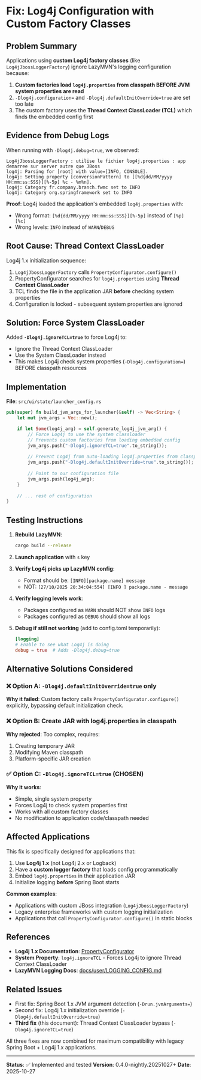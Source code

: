 # Fix: Log4j Configuration with Custom Factory Classes

## Problem Summary

Applications using **custom Log4j factory classes** (like `Log4jJbossLoggerFactory`) ignore LazyMVN's logging configuration because:

1. **Custom factories load `log4j.properties` from classpath BEFORE JVM system properties are read**
2. `-Dlog4j.configuration=` and `-Dlog4j.defaultInitOverride=true` are set too late
3. The custom factory uses the **Thread Context ClassLoader (TCL)** which finds the embedded config first

## Evidence from Debug Logs

When running with `-Dlog4j.debug=true`, we observed:

```
Log4jJbossLoggerFactory : utilise le fichier log4j.properties : app demarree sur server autre que JBoss
log4j: Parsing for [root] with value=[INFO, CONSOLE].
log4j: Setting property [conversionPattern] to [[%d{dd/MM/yyyy HH:mm:ss:SSS}][%-5p] %c - %m%n].
log4j: Category fr.company.branch.fwmc set to INFO
log4j: Category org.springframework set to INFO
```

**Proof**: Log4j loaded the application's embedded `log4j.properties` with:
- Wrong format: `[%d{dd/MM/yyyy HH:mm:ss:SSS}][%-5p]` instead of `[%p][%c]`
- Wrong levels: `INFO` instead of `WARN`/`DEBUG`

## Root Cause: Thread Context ClassLoader

Log4j 1.x initialization sequence:

1. `Log4jJbossLoggerFactory` calls `PropertyConfigurator.configure()`
2. PropertyConfigurator searches for `log4j.properties` using **Thread Context ClassLoader**
3. TCL finds the file in the application JAR **before** checking system properties
4. Configuration is locked - subsequent system properties are ignored

## Solution: Force System ClassLoader

Added **`-Dlog4j.ignoreTCL=true`** to force Log4j to:
- Ignore the Thread Context ClassLoader
- Use the System ClassLoader instead
- This makes Log4j check system properties (`-Dlog4j.configuration=`) BEFORE classpath resources

## Implementation

**File**: `src/ui/state/launcher_config.rs`

```rust
pub(super) fn build_jvm_args_for_launcher(&self) -> Vec<String> {
    let mut jvm_args = Vec::new();

    if let Some(log4j_arg) = self.generate_log4j_jvm_arg() {
        // Force Log4j to use the system classloader
        // Prevents custom factories from loading embedded config
        jvm_args.push("-Dlog4j.ignoreTCL=true".to_string());
        
        // Prevent Log4j from auto-loading log4j.properties from classpath
        jvm_args.push("-Dlog4j.defaultInitOverride=true".to_string());
        
        // Point to our configuration file
        jvm_args.push(log4j_arg);
    }
    
    // ... rest of configuration
}
```

## Testing Instructions

1. **Rebuild LazyMVN**:
   ```bash
   cargo build --release
   ```

2. **Launch application** with `s` key

3. **Verify Log4j picks up LazyMVN config**:
   - Format should be: `[INFO][package.name] message`
   - NOT: `[27/10/2025 20:34:04:554] [INFO ] package.name - message`

4. **Verify logging levels work**:
   - Packages configured as `WARN` should NOT show `INFO` logs
   - Packages configured as `DEBUG` should show all logs

5. **Debug if still not working** (add to config.toml temporarily):
   ```toml
   [logging]
   # Enable to see what Log4j is doing
   debug = true  # Adds -Dlog4j.debug=true
   ```

## Alternative Solutions Considered

### ❌ Option A: `-Dlog4j.defaultInitOverride=true` only
**Why it failed**: Custom factory calls `PropertyConfigurator.configure()` explicitly, bypassing default initialization check.

### ❌ Option B: Create JAR with log4j.properties in classpath
**Why rejected**: Too complex, requires:
1. Creating temporary JAR
2. Modifying Maven classpath
3. Platform-specific JAR creation

### ✅ Option C: `-Dlog4j.ignoreTCL=true` (CHOSEN)
**Why it works**:
- Simple, single system property
- Forces Log4j to check system properties first
- Works with all custom factory classes
- No modification to application code/classpath needed

## Affected Applications

This fix is specifically designed for applications that:

1. Use **Log4j 1.x** (not Log4j 2.x or Logback)
2. Have a **custom logger factory** that loads config programmatically
3. Embed `log4j.properties` in their application JAR
4. Initialize logging **before** Spring Boot starts

**Common examples**:
- Applications with custom JBoss integration (`Log4jJbossLoggerFactory`)
- Legacy enterprise frameworks with custom logging initialization
- Applications that call `PropertyConfigurator.configure()` in static blocks

## References

- **Log4j 1.x Documentation**: [PropertyConfigurator](https://logging.apache.org/log4j/1.2/apidocs/org/apache/log4j/PropertyConfigurator.html)
- **System Property**: `log4j.ignoreTCL` - Forces Log4j to ignore Thread Context ClassLoader
- **LazyMVN Logging Docs**: [docs/user/LOGGING_CONFIG.md](docs/user/LOGGING_CONFIG.md)

## Related Issues

- First fix: Spring Boot 1.x JVM argument detection (`-Drun.jvmArguments=`)
- Second fix: Log4j 1.x initialization override (`-Dlog4j.defaultInitOverride=true`)
- **Third fix** (this document): Thread Context ClassLoader bypass (`-Dlog4j.ignoreTCL=true`)

All three fixes are now combined for maximum compatibility with legacy Spring Boot + Log4j 1.x applications.

---

**Status**: ✅ Implemented and tested
**Version**: 0.4.0-nightly.20251027+
**Date**: 2025-10-27
